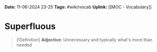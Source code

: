 **Date:** 11-06-2024 23-25
**Tags:** #wiki/vocab 
**Uplink:** [[MOC - Vocabulary]]

# Superfluous

>[!Definition]
>**Adjective**: Unnecessary and typically what's more than needed

